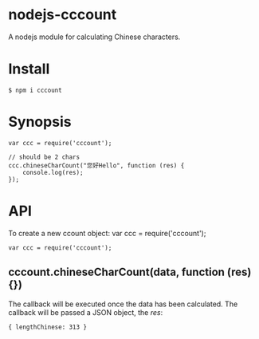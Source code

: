 nodejs-cccount
==============

A nodejs module for calculating Chinese characters.

# Install

```
$ npm i cccount
```

# Synopsis

```
var ccc = require('cccount');

// should be 2 chars
ccc.chineseCharCount("您好Hello", function (res) {
	console.log(res);
});
```
# API

To create a new ccount object: var ccc = require('cccount');

```
var ccc = require('cccount');
```

## cccount.chineseCharCount(data, function (res) {})

The callback will be executed once the data has been calculated. The callback will be passed a JSON object, the *res*:

```
{ lengthChinese: 313 }
```
